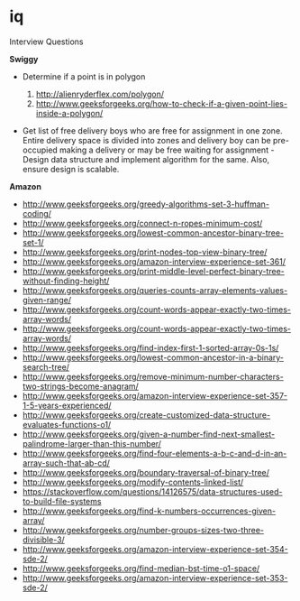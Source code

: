 # iq
Interview Questions

**Swiggy**
* Determine if a point is in polygon
	1. http://alienryderflex.com/polygon/
	2. http://www.geeksforgeeks.org/how-to-check-if-a-given-point-lies-inside-a-polygon/
  
* Get list of free delivery boys who are free for assignment in one zone. Entire delivery space is divided into zones and delivery boy can be pre-occupied making a delivery or may be free waiting for assignment - Design data structure and implement algorithm for the same. Also, ensure design is scalable.

**Amazon**
* http://www.geeksforgeeks.org/greedy-algorithms-set-3-huffman-coding/
* http://www.geeksforgeeks.org/connect-n-ropes-minimum-cost/
* http://www.geeksforgeeks.org/lowest-common-ancestor-binary-tree-set-1/
* http://www.geeksforgeeks.org/print-nodes-top-view-binary-tree/
* http://www.geeksforgeeks.org/amazon-interview-experience-set-361/
* http://www.geeksforgeeks.org/print-middle-level-perfect-binary-tree-without-finding-height/
* http://www.geeksforgeeks.org/queries-counts-array-elements-values-given-range/
* http://www.geeksforgeeks.org/count-words-appear-exactly-two-times-array-words/
* http://www.geeksforgeeks.org/count-words-appear-exactly-two-times-array-words/
* http://www.geeksforgeeks.org/find-index-first-1-sorted-array-0s-1s/
* http://www.geeksforgeeks.org/lowest-common-ancestor-in-a-binary-search-tree/
* http://www.geeksforgeeks.org/remove-minimum-number-characters-two-strings-become-anagram/
* http://www.geeksforgeeks.org/amazon-interview-experience-set-357-1-5-years-experienced/
* http://www.geeksforgeeks.org/create-customized-data-structure-evaluates-functions-o1/
* http://www.geeksforgeeks.org/given-a-number-find-next-smallest-palindrome-larger-than-this-number/
* http://www.geeksforgeeks.org/find-four-elements-a-b-c-and-d-in-an-array-such-that-ab-cd/
* http://www.geeksforgeeks.org/boundary-traversal-of-binary-tree/
* http://www.geeksforgeeks.org/modify-contents-linked-list/
* https://stackoverflow.com/questions/14126575/data-structures-used-to-build-file-systems
* http://www.geeksforgeeks.org/find-k-numbers-occurrences-given-array/
* http://www.geeksforgeeks.org/number-groups-sizes-two-three-divisible-3/
* http://www.geeksforgeeks.org/amazon-interview-experience-set-354-sde-2/
* http://www.geeksforgeeks.org/find-median-bst-time-o1-space/
* http://www.geeksforgeeks.org/amazon-interview-experience-set-353-sde-2/
